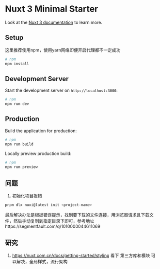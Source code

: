 # Nuxt 3 Minimal Starter

Look at the [Nuxt 3 documentation](https://nuxt.com.cn/docs/getting-started/configuration) to learn more.

## Setup

这里推荐使用npm，使用yarn网络即便开启代理都不一定成功

```bash
# npm
npm install
```

## Development Server

Start the development server on `http://localhost:3000`:

```bash
# npm
npm run dev

```

## Production

Build the application for production:

```bash
# npm
npm run build
```

Locally preview production build:

```bash
# npm
npm run preview
```

## 问题

1. 初始化项目报错

```bash
pnpm dlx nuxi@latest init <project-name>
```
最后解决办法是根据错误提示，找到要下载的文件连接，用浏览器请求且下载文件，然后手动复制到指定目录下即可，参考地址https://segmentfault.com/q/1010000044611069


## 研究
1. https://nuxt.com.cn/docs/getting-started/styling 看下 第三方库和模块
可以解决，全局样式，流行架构

